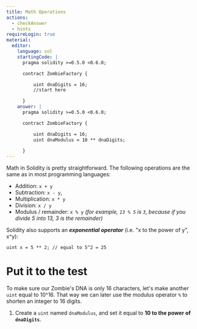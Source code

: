 ```yaml
---
title: Math Operations
actions:
  - checkAnswer
  - hints
requireLogin: true
material:
  editor:
    language: sol
    startingCode: |
      pragma solidity >=0.5.0 <0.6.0;

      contract ZombieFactory {

          uint dnaDigits = 16;
          //start here

      }
    answer: |
      pragma solidity >=0.5.0 <0.6.0;

      contract ZombieFactory {

          uint dnaDigits = 16;
          uint dnaModulus = 10 ** dnaDigits;

      }
---
```


Math in Solidity is pretty straightforward. The following operations are the same as in most programming languages:

- Addition: `x + y`
- Subtraction: `x - y`,
- Multiplication: `x * y`
- Division: `x / y`
- Modulus / remainder: `x % y` _(for example, `13 % 5` is `3`, because if you divide 5 into 13, 3 is the remainder)_

Solidity also supports an **_exponential operator_** (i.e. "x to the power of y", x^y):

```
uint x = 5 ** 2; // equal to 5^2 = 25
```

# Put it to the test

To make sure our Zombie's DNA is only 16 characters, let's make another `uint` equal to 10^16. That way we can later use the modulus operator `%` to shorten an integer to 16 digits.

1. Create a `uint` named `dnaModulus`, and set it equal to **10 to the power of `dnaDigits`**.
